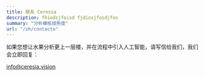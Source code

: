 ```yaml
---
title: 联系 Ceresia
description: fhiodsjfoisd fjdiosjfosdjfos
summary: "分析橄榄成熟度"
url: "/zh/contacto"
---
```


如果您想让水果分析更上一层楼，并在流程中引入人工智能，请写信给我们，我们会立即回复：

info@ceresia.vision
